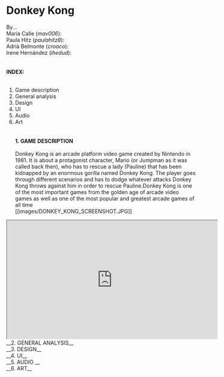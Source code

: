 # Donkey Kong<br/>
By...<br/>
Maria Calle (_mav006_):<br/>
Paula Hitz (_paulahitz8_):<br/>
Adrià Belmonte (_croaco_):<br/>
Irene Hernández (_ihedud_):<br/>
<insert photo here><br/><br/>
__INDEX:__ <br/><br/>
1. Game description<br/>
2. General analysis<br/>
3. Design<br/>
4. UI<br/>
5. Audio<br/>
6. Art<br/><br/><br/>
__1. GAME DESCRIPTION__ <br/><br/>
Donkey Kong is an arcade platform video game created by Nintendo in 1981. It is about a protagonist character, Mario (or Jumpman as it was called back then), who has to rescue a lady (Pauline) that has been kidnapped by an enormous gorilla named Donkey Kong. The player goes through different scenarios and has to dodge whatever attacks Donkey Kong throws against him in order to rescue Pauline.Donkey Kong is one of the most important games from the golden age of arcade video games as well as one of the most popular and greatest arcade games of all time<br/>
[[images/DONKEY_KONG_SCREENSHOT.JPG]]
<iframe width="560" height="315" src="https://www.youtube.com/embed/rYNMatF5hcU?start=17">
</iframe><br/>
__2. GENERAL ANALYSIS__ <br/>
__3. DESIGN__ <br/>
__4. UI__ <br/>
__5. AUDIO __<br/>
__6. ART__ <br/>
